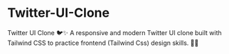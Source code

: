 # Twitter-UI-Clone
Twitter UI Clone 🐦✨ A responsive and modern Twitter UI clone built with Tailwind CSS to practice frontend (Tailwind Css) design skills. 🚀🎨
